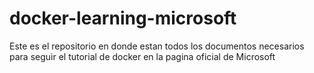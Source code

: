 # docker-learning-microsoft
Este  es el repositorio en donde estan todos los documentos necesarios para seguir el tutorial de docker en la pagina oficial de Microsoft 
